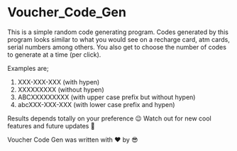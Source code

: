 # Voucher_Code_Gen

This is a simple random code generating program. Codes generated by this program looks similar to what you would see on a recharge card, atm cards, serial numbers among others.
You also get to choose the number of codes to generate at a time (per click).

Examples are; 
1. XXX-XXX-XXX (with hypen)
2. XXXXXXXXX (without hypen)
3. ABCXXXXXXXXX (with upper case prefix but without hypen)
4. abcXXX-XXX-XXX (with lower case prefix and hypen)

Results depends totally on your preference 😉
Watch out for new cool features and future updates 🤯



Voucher Code Gen was written with ❤ by 😎
